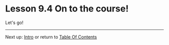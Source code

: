 # Lesson 9.4 On to the course!

Let's go!

- - -
Next up: [Intro](ND024_Part3_Lesson10_01.md) or return to [Table Of Contents](./ND024_TableOfContents.md)

